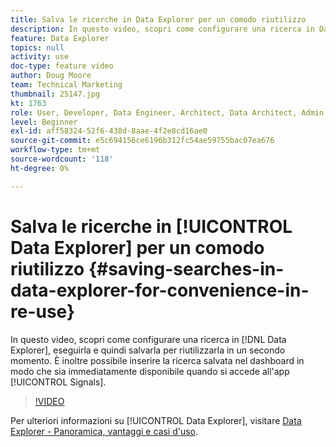 ```yaml
---
title: Salva le ricerche in Data Explorer per un comodo riutilizzo
description: In questo video, scopri come configurare una ricerca in Data Explorer, eseguirla e quindi salvarla per riutilizzarla in un secondo momento. Puoi anche inserire la ricerca salvata nel dashboard in modo che sia immediatamente disponibile quando entri nell’app Segnali.
feature: Data Explorer
topics: null
activity: use
doc-type: feature video
author: Doug Moore
team: Technical Marketing
thumbnail: 25147.jpg
kt: 1763
role: User, Developer, Data Engineer, Architect, Data Architect, Admin, Leader
level: Beginner
exl-id: aff58324-52f6-438d-8aae-4f2e8cd16ae0
source-git-commit: e5c694156ce6196b312fc54ae59755bac07ea676
workflow-type: tm+mt
source-wordcount: '118'
ht-degree: 0%

---
```


# Salva le ricerche in [!UICONTROL Data Explorer] per un comodo riutilizzo {#saving-searches-in-data-explorer-for-convenience-in-re-use}

In questo video, scopri come configurare una ricerca in [!DNL Data Explorer], eseguirla e quindi salvarla per riutilizzarla in un secondo momento. È inoltre possibile inserire la ricerca salvata nel dashboard in modo che sia immediatamente disponibile quando si accede all&#39;app [!UICONTROL Signals].

>[!VIDEO](https://video.tv.adobe.com/v/25147/?quality=12)

Per ulteriori informazioni su [!UICONTROL Data Explorer], visitare [Data Explorer - Panoramica, vantaggi e casi d&#39;uso](https://experiencecloud.adobe.com/resources/help/en_US/aam/data-explorer.html).
